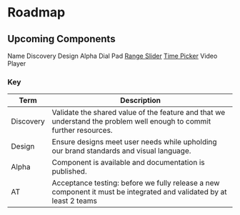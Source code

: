 # Roadmap

## Upcoming Components

<style>
  @media screen and (max-width: 768px){
    vwc-data-grid {
      inline-size: calc(100vw - 32px);
    }
    vwc-data-grid-cell {
      min-inline-size: 110px;
    }
    vwc-data-grid-cell:first-child {
      position: sticky;
      left: 0;
      background: var(--vvd-color-canvas);
      z-index: 1;
      border-right: 1px solid var(--vvd-color-neutral-200);
      box-shadow: 6px 1px 5px -3px rgba(145,144,144,0.25);
    }
  }
</style>

<vwc-elevation dp="2">
<vwc-data-grid selection-mode="single-row">
  <vwc-data-grid-row role="row" class="header" row-type="header">
    <vwc-data-grid-cell cell-type="columnheader" role="columnheader">
      Name
    </vwc-data-grid-cell>
    <vwc-data-grid-cell cell-type="columnheader" role="columnheader">
      Discovery
    </vwc-data-grid-cell>
    <vwc-data-grid-cell cell-type="columnheader" role="columnheader">
      Design
    </vwc-data-grid-cell>
    <vwc-data-grid-cell cell-type="columnheader" role="columnheader">
      Alpha
    </vwc-data-grid-cell>
  </vwc-data-grid-row>
  <vwc-data-grid-row>
    <vwc-data-grid-cell>
      Dial Pad
    </vwc-data-grid-cell>
    <vwc-data-grid-cell>
      <vwc-button label="Done" target="_blank" href="https://confluence.vonage.com/pages/viewpage.action?spaceKey=VIVID&title=Dial+pad" icon="check" connotation="success"></vwc-button>
    </vwc-data-grid-cell>
    <vwc-data-grid-cell>
    <vwc-button label="Done" target="_blank" href="https://www.figma.com/file/tWEyQlBY6cBymajaJPLSy0/Vivid-3.0-WIP-Drafts?type=design&node-id=67-39674&mode=design&t=X4VuTNKdOR3AX037-0" icon="more-horizontal-line" connotation="success"></vwc-button>
    </vwc-data-grid-cell>
    <vwc-data-grid-cell>
      <vwc-button label="Awaiting AT" icon="more-horizontal-line" href="/components/dial-pad" connotation="success"></vwc-button>
    </vwc-data-grid-cell>
  </vwc-data-grid-row>
  <vwc-data-grid-row>
    <vwc-data-grid-cell>
      <a href="/components/range-slider">Range Slider</a>
    </vwc-data-grid-cell>
    <vwc-data-grid-cell>
      <vwc-button label="Done" target="_blank" href="https://confluence.vonage.com/display/VIVID/Range+slider" icon="check" connotation="success"></vwc-button>
    </vwc-data-grid-cell>
    <vwc-data-grid-cell>
    <vwc-button label="Done" target="_blank" href="https://www.figma.com/file/JJNgZvt1qf3ydYmOwbE3Jg/Vivid-UI-Kit---3.0-WIP?type=design&node-id=31345%3A96328&mode=design&t=QNhBeU12Gu7dtS7N-1" icon="check" connotation="success"></vwc-button>
    </vwc-data-grid-cell>
    <vwc-data-grid-cell>
      <vwc-button label="Awaiting AT" icon="more-horizontal-line" href="/components/range-slider" connotation="success"></vwc-button>
    </vwc-data-grid-cell>
  </vwc-data-grid-row>
  <vwc-data-grid-row>
    <vwc-data-grid-cell>
      <a href="/components/time-picker">Time Picker</a>
    </vwc-data-grid-cell>
    <vwc-data-grid-cell>
      <vwc-button label="Done" icon="check" connotation="success"></vwc-button>
    </vwc-data-grid-cell>
    <vwc-data-grid-cell>
    <vwc-button label="Done" target="_blank" href="https://www.figma.com/file/JJNgZvt1qf3ydYmOwbE3Jg/Vivid-UI-Kit---3.0-WIP?type=design&node-id=31345%3A96328&mode=design&t=QNhBeU12Gu7dtS7N-1" icon="check" connotation="success"></vwc-button>
    </vwc-data-grid-cell>
    <vwc-data-grid-cell>
      <vwc-button  label="Awaiting AT" icon="more-horizontal-line" href="/components/time-picker" connotation="success"></vwc-button>
    </vwc-data-grid-cell>
  </vwc-data-grid-row>
  <vwc-data-grid-row>
    <vwc-data-grid-cell>
      Video Player
    </vwc-data-grid-cell>
    <vwc-data-grid-cell>
      <vwc-button label="Done" icon="check" target="_blank" icon="check" href="https://confluence.vonage.com/display/VIVID/Video+player" connotation="success"></vwc-button>
    </vwc-data-grid-cell>
    <vwc-data-grid-cell>
      <vwc-button label="Done" icon="check" target="_blank" href="https://www.figma.com/file/tWEyQlBY6cBymajaJPLSy0/Vivid-3.0-WIP-Drafts?type=design&node-id=23%3A13702&mode=design&t=PGI1aODhsHS1YDhV-1" connotation="success"></vwc-button>
    </vwc-data-grid-cell>
    <vwc-data-grid-cell>
      <vwc-button label="Exp: 03/2024" icon="more-horizontal-line" target="_blank" href="https://jira.vonage.com/browse/VIV-1486" connotation="cta"></vwc-button>
    </vwc-data-grid-cell>
  </vwc-data-grid-row>
</vwc-data-grid>
</vwc-elevation>

### Key

| Term      | Description                                                                                                          |
| --------- | -------------------------------------------------------------------------------------------------------------------- |
| Discovery | Validate the shared value of the feature and that we understand the problem well enough to commit further resources. |
| Design    | Ensure designs meet user needs while upholding our brand standards and visual language.                              |
| Alpha     | Component is available and documentation is published.                                                               |
| AT        | Acceptance testing: before we fully release a new component it must be integrated and validated by at least 2 teams  |

